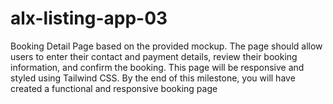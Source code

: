 # alx-listing-app-03
Booking Detail Page based on the provided mockup. The page should allow users to enter their contact and payment details, review their booking information, and confirm the booking. This page will be responsive and styled using Tailwind CSS.  By the end of this milestone, you will have created a functional and responsive booking page 
